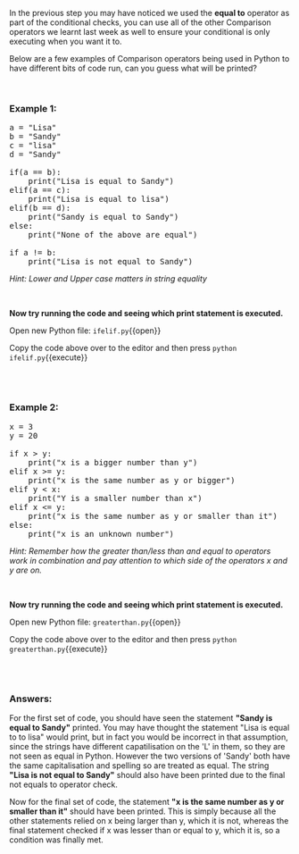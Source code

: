 In the previous step you may have noticed we used the **equal to** operator as part of the conditional checks, you can use all of the other Comparison operators we learnt last week as well to ensure your conditional is only executing when you want it to. 

Below are a few examples of Comparison operators being used in Python to have different bits of code run, can you guess what will be printed?

</br>

### **Example 1:**

<pre class="file" data-filename="ifelif.py" data-target="replace">
a = "Lisa"
b = "Sandy"
c = "lisa"
d = "Sandy"

if(a == b):
    print("Lisa is equal to Sandy")
elif(a == c):
    print("Lisa is equal to lisa")
elif(b == d):
    print("Sandy is equal to Sandy")
else:
    print("None of the above are equal")

if a != b:
    print("Lisa is not equal to Sandy")
</pre>

*Hint: Lower and Upper case matters in string equality*

</br>

**Now try running the code and seeing which print statement is executed.**

Open new Python file: `ifelif.py`{{open}}

Copy the code above over to the editor and then press
`python ifelif.py`{{execute}}

</br>
</br>

### **Example 2:**

<pre class="file" data-filename="greaterthan.py" data-target="replace">
x = 3
y = 20

if x > y:
    print("x is a bigger number than y")
elif x >= y:
    print("x is the same number as y or bigger")
elif y < x:
    print("Y is a smaller number than x")
elif x <= y:
    print("x is the same number as y or smaller than it")
else:
    print("x is an unknown number")
</pre>

*Hint: Remember how the greater than/less than and equal to operators work in combination and pay attention to which side of the operators x and y are on.*

</br>

**Now try running the code and seeing which print statement is executed.**

Open new Python file: `greaterthan.py`{{open}}

Copy the code above over to the editor and then press
`python greaterthan.py`{{execute}}

</br>
</br>

### **Answers:**

For the first set of code, you should have seen the statement **"Sandy is equal to Sandy"** printed. You may have thought the statement "Lisa is equal to to lisa" would print, but in fact you would be incorrect in that assumption, since the strings have different capatilisation on the 'L' in them, so they are not seen as equal in Python. However the two versions of 'Sandy' both have the same capitalisation and spelling so are treated as equal. The string **"Lisa is not equal to Sandy"** should also have been printed due to the final not equals to operator check.

Now for the final set of code, the statement **"x is the same number as y or smaller than it"** should have been printed. This is simply because all the other statements relied on x being larger than y, which it is not, whereas the final statement checked if x was lesser than or equal to y, which  it is, so a condition was finally met. 


